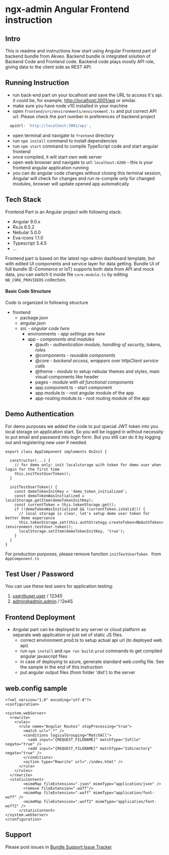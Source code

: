 # ngx-admin Angular Frontend instruction


## Intro

This is readme and instructions how start using Angular Frontend part of backend bundle from Akveo. 
Backend bundle is integrated solution of Backend Code and Frontend code. 
Backend code plays mostly API role, giving data to the client side as REST API.  

## Running Instruction

 - run back-end part on your localhost and save the URL to access it's api. it could be, for example, [http://localhost:3001/api](http://localhost:3001/api) or similar.
 - make sure you have node v10 installed in your machine
 - open `frontend/src/environments/environment.ts` and put correct API url. Please check the port number in preferences of backend project
 
```js
  apiUrl: 'http://localhost:3001/api',
```

 - open terminal and navigate to `frontend` directory
 - run `npm install` command to install dependencies
 - run `npm start` command to compile TypeScript code and start angular frontend
 - once compiled, it will start own web server
 - open web browser and navigate to url: `localhost:4200` - this is your frontend angular application running
 - you can do angular code changes without closing this terminal session, Angular will check for changes and run re-compile only for changed modules, browser will update opened app automatically

## Tech Stack

Frontend Part is an Angular project with following stack:

 - Angular 9.0.x
 - RxJs 6.5.2
 - Nebular 5.0.0
 - Eva-icons 1.1.0
 - Typescript 3.4.5
 - ...

Frontend part is based on the latest ngx-admin dashboard template, but with edited UI components and service layer for data getting. Bundle UI of full bundle (E-Commerce or IoT) supports both data from API and mock data, you can switch it inside file `core.module.ts` by editing `NB_CORE_PROVIDERS` collection.



#### Basic Code Structure

Code is organized in following structure

 - frontend
    - package.json
    - angular.json
    - src - *angular code here*
      - environments - *app settings are here*
      - app - *components and modules*
         - @auth - *authentication module, handling of security, tokens, roles*
         - @components - *reusable components*
         - @core - *backend access, wrappers over httpClient service calls* 
         - @theme - *module* to setup nebular themes and styles, main visual components like header
         - pages - *module with all functional components*
         - app.component.ts - start component
         - app.module.ts - root angular module of the app
         - app-routing.module.ts - root routing module of the app

## Demo Authentication

For demo purposes we added the code to put special JWT token into you local storage on application start. So you will be logged in without necessity to put email and password into login form. But you still can do it by logging out and registering new user if needed.

```
export class AppComponent implements OnInit {

  constructor(...) {
    // for demo only: init localstorage with token for demo user when login for the first time
    this.initTestUserToken();
  }

  initTestUserToken() {
    const demoTokenInitKey = 'demo_token_initialized';
    const demoTokenWasInitialized = localStorage.getItem(demoTokenInitKey);
    const currentToken = this.tokenStorage.get();
    if (!demoTokenWasInitialized && !currentToken.isValid()) {
      // local storage is clear, let's setup demo user token for better demo experience
      this.tokenStorage.set(this.authStrategy.createToken<NbAuthToken>(environment.testUser.token));
      localStorage.setItem(demoTokenInitKey, 'true');
    }
  }
}
```

For production purposes, please remove function `initTestUserToken ` from `AppComponent.ts`


## Test User / Password

You can use these test users for application testing:

1. user@user.user / 12345
2. admin@admin.admin / !2e4S


## Frontend Deployment 

 - Angular part can be deployed to any server or cloud platform as separate web application or just set of static JS files.
    - correct environment.prod.ts to setup actual api url (to deployed web api)
     - run `npm install` and `npm run build:prod` commands to get compiled angular javascript files
     - in case of deploying to azure, generate standard web.config file. See the sample in the end of this instruction
     - put angular output files (from folder 'dist') to the server 


## web.config sample

```
<?xml version="1.0" encoding="utf-8"?>
<configuration>

<system.webServer>
  <rewrite>
    <rules>
      <rule name="Angular Routes" stopProcessing="true">
        <match url=".*" />
        <conditions logicalGrouping="MatchAll">
          <add input="{REQUEST_FILENAME}" matchType="IsFile" negate="true" />
          <add input="{REQUEST_FILENAME}" matchType="IsDirectory" negate="true" />
        </conditions>
        <action type="Rewrite" url="./index.html" />
      </rule>
    </rules>
  </rewrite>
  <staticContent>
        <mimeMap fileExtension=".json" mimeType="application/json" />
        <remove fileExtension=".woff"/>
        <mimeMap fileExtension=".woff" mimeType="application/font-woff" />
        <mimeMap fileExtension=".woff2" mimeType="application/font-woff2" />
      </staticContent>
</system.webServer>
</configuration>
```

## Support
Please post issues in [Bundle Support Issue Tracker](https://github.com/akveo/ngx-admin-bundle-support/issues)
